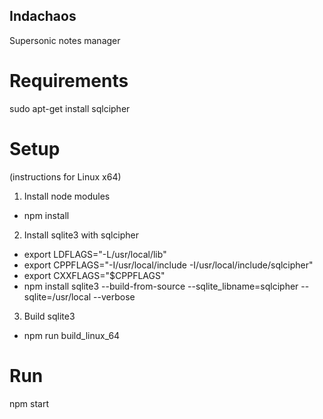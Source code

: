 Indachaos
---------

Supersonic notes manager

Requirements
============

sudo apt-get install sqlcipher

Setup
=====
(instructions for Linux x64)

1. Install node modules
- npm install

2. Install sqlite3 with sqlcipher
- export LDFLAGS="-L/usr/local/lib"
- export CPPFLAGS="-I/usr/local/include -I/usr/local/include/sqlcipher"
- export CXXFLAGS="$CPPFLAGS"
- npm install sqlite3 --build-from-source --sqlite_libname=sqlcipher --sqlite=/usr/local --verbose

3. Build sqlite3
- npm run build_linux_64

Run
===

npm start

